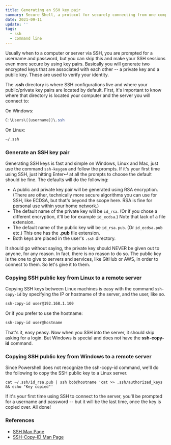 ```yaml
---
title: Generating an SSH key pair
summary: Secure Shell, a protocol for securely connecting from one computer to another. As a web developer, you will probably end up using SSH a lot, and even if you don't it's a handy skill to have. Let's make SSH even more secure by using encrypted key pairs.
date: 2021-09-11
update: ''
tags:
  - ssh
  - command line
---
```


Usually when to a computer or server via SSH, you are prompted for a username and password, but you can skip this and make your SSH sessions even more secure by using key pairs. Basically you will generate two encrypted keys that are associated with each other -- a private key and a public key. These are used to verify your identity.

The **.ssh** directory is where SSH configurations live and where your public/private key pairs are located by default. First, it's important to know where that directory is located your computer and the server you will connect to:

On Windows:

```powershell
C:\Users\{{username}}\.ssh
```

On Linux:

```bash
~/.ssh
```

### Generate an SSH key pair

Generating SSH keys is fast and simple on Windows, Linux and Mac, just use the command `ssh-keygen` and follow the prompts. If it's your first time using SSH, just hitting Enter↵ at all the prompts to choose the default should be fine. The defaults will do the following:

- A public and private key pair will be generated using RSA encryption. (There are other, technically more secure algorithms you can use for SSH, like ECDSA, but that's beyond the scope here. RSA is fine for personal use within your home network.)
- The default name of the private key will be `id_rsa`. (Or if you chose a different encryption, it'll be for example `id_ecdsa`.) Note that lack of a file extension.
- The default name of the public key will be `id_rsa.pub`. (Or `id_ecdsa.pub` etc.) This one has the **.pub** file extension.
- Both keys are placed in the user's `.ssh` directory.

It should go without saying, the private key should NEVER be given out to anyone, for any reason. In fact, there is no reason to do so. The public key is the one to give to servers and services, like GitHub or AWS, in order to connect to them. So let's give it to them.

### Copying SSH public key from Linux to a remote server

Copying SSH keys between Linux machines is easy with the command `ssh-copy-id` by specifying the IP or hostname of the server, and the user, like so.

```bash
ssh-copy-id user@192.168.1.100
```

Or if you prefer to use the hostname:

```bash
ssh-copy-id user@hostname
```

That's it, easy peasy. Now when you SSH into the server, it should skip asking for a login. But Windows is special and does not have the **ssh-copy-id** command.

### Copying SSH public key from Windows to a remote server

Since Powershell does not recognize the ssh-copy-id command, we'll do the following to copy the SSH public key to a Linux server.

```shell
cat ~/.ssh/id_rsa.pub | ssh bob@hostname 'cat >> .ssh/authorized_keys && echo "Key copied"'
```

If it's your first time using SSH to connect to the server, you'll be prompted for a username and password -- but it will be the last time, once the key is copied over. All done!

### References

- [SSH Man Page](https://linux.die.net/man/1/ssh)
- [SSH-Copy-ID Man Page](https://linux.die.net/man/1/ssh-copy-id)
